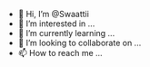 - 👋 Hi, I’m @Swaattii
- 👀 I’m interested in ...
- 🌱 I’m currently learning ...
- 💞️ I’m looking to collaborate on ...
- 📫 How to reach me ...

<!---
Swaattii/Swaattii is a ✨ special ✨ repository because its `README.md` (this file) appears on your GitHub profile.
You can click the Preview link to take a look at your changes.
--->

